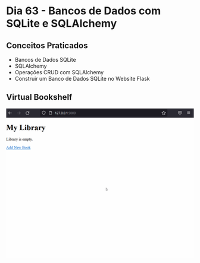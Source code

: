 # Dia 63 - Bancos de Dados com SQLite e SQLAlchemy

## Conceitos Praticados

* Bancos de Dados SQLite
* SQLAlchemy
* Operações CRUD com SQLAlchemy
* Construir um Banco de Dados SQLite no Website Flask

## Virtual Bookshelf

![day63](https://github.com/EmersonPenelli/100-days-of-code-with-python/blob/main/gifs/virtual_bookshelf.gif)
